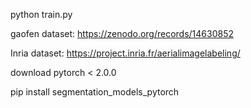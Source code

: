 python train.py



gaofen dataset:
https://zenodo.org/records/14630852

Inria dataset:
https://project.inria.fr/aerialimagelabeling/


download pytorch < 2.0.0

pip install segmentation_models_pytorch